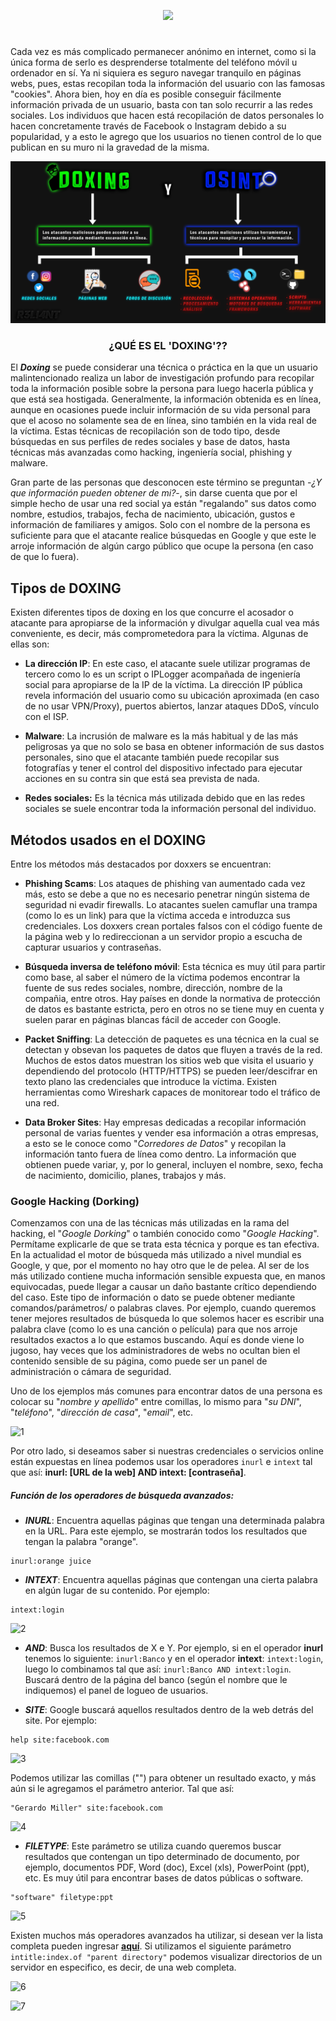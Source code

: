<p align="center">
  <a href="https://github.com/DenverCoder1/readme-typing-svg"><img src="https://readme-typing-svg.herokuapp.com?color=D1F700&width=322&lines=Guía+de+Doxing+y+OSINT"></a>
</p>

<h1 align="center"></h1>

Cada vez es más complicado permanecer anónimo en internet, como si la única forma de serlo es desprenderse totalmente del teléfono móvil u ordenador en sí. Ya ni siquiera es seguro navegar tranquilo en páginas webs, pues, estas recopilan toda la información del usuario con las famosas "cookies". Ahora bien, hoy en día es posible conseguir fácilmente información privada de un usuario, basta con tan solo recurrir a las redes sociales. Los individuos que hacen está recopilación de datos personales lo hacen concretamente través de Facebook o Instagram debido a su popularidad, y a esto le agrego que los usuarios no tienen control de lo que publican en su muro ni la gravedad de la misma.

<p align="center">
   <img src="https://github.com/R3LI4NT/articulos/blob/main/Pentesting/ING-SOCIAL/img/Doxing_Osint.png">
</p>

<h3 align="center">¿QUÉ ES EL 'DOXING'??</h3>

El _**Doxing**_ se puede considerar una técnica o práctica en la que un usuario malintencionado realiza un labor de investigación profundo para recopilar toda la información posible sobre la persona para luego hacerla pública y que está sea hostigada. Generalmente, la información obtenida es en línea, aunque en ocasiones puede incluir información de su vida personal para que el acoso no solamente sea de en línea, sino también en la vida real de la víctima. Estas técnicas de recopilación son de todo tipo, desde búsquedas en sus perfiles de redes sociales y base de datos, hasta técnicas más avanzadas como hacking, ingeniería social, phishing y malware.

Gran parte de las personas que desconocen este término se preguntan -_¿Y que información pueden obtener de mi?_-, sin darse cuenta que por el simple hecho de usar una red social ya están "regalando" sus datos como nombre, estudios, trabajos, fecha de nacimiento, ubicación, gustos e información de familiares y amigos. Solo con el nombre de la persona es suficiente para que el atacante realice búsquedas en Google y que este le arroje información de algún cargo público que ocupe la persona (en caso de que lo fuera). 

## Tipos de DOXING

Existen diferentes tipos de doxing en los que concurre el acosador o atacante para apropiarse de la información y divulgar aquella cual vea más conveniente, es decir, más comprometedora para la víctima. Algunas de ellas son:

- **La dirección IP**: En este caso, el atacante suele utilizar programas de tercero como lo es un script o IPLogger acompañada de ingeniería social para apropiarse de la IP de la víctima. La dirección IP pública revela información del usuario como su ubicación aproximada (en caso de no usar VPN/Proxy), puertos abiertos, lanzar ataques DDoS, vínculo con el ISP.

- **Malware**: La incrusión de malware es la más habitual y de las más peligrosas ya que no solo se basa en obtener información de sus dastos personales, sino que el atacante también puede recopilar sus fotografías y tener el control del dispositivo infectado para ejecutar acciones en su contra sin que está sea prevista de nada.

- **Redes sociales:** Es la técnica más utilizada debido que en las redes sociales se suele encontrar toda la información personal del individuo.

## Métodos usados en el DOXING

Entre los métodos más destacados por doxxers se encuentran:

- **Phishing Scams**: Los ataques de phishing van aumentado cada vez más, esto se debe a que no es necesario penetrar ningún sistema de seguridad ni evadir firewalls. Lo atacantes suelen camuflar una trampa (como lo es un link) para que la víctima acceda e introduzca sus credenciales. Los doxxers crean portales falsos con el código fuente de la página web y lo redireccionan a un servidor propio a escucha de capturar usuarios y contraseñas.

- **Búsqueda inversa de teléfono móvil**: Esta técnica es muy útil para partir como base, al saber el número de la víctima podemos encontrar la fuente de sus redes sociales, nombre, dirección, nombre de la compañia, entre otros. Hay países en donde la normativa de protección de datos es bastante estricta, pero en otros no se tiene muy en cuenta y suelen parar en páginas blancas fácil de acceder con Google.

- **Packet Sniffing**: La detección de paquetes es una técnica en la cual se detectan y obsevan los paquetes de datos que fluyen a través de la red. Muchos de estos datos muestran los sitios web que visita el usuario y dependiendo del protocolo (HTTP/HTTPS) se pueden leer/descifrar en texto plano las credenciales que introduce la víctima. Existen herramientas como Wireshark capaces de monitorear todo el tráfico de una red.

- **Data Broker Sites**: Hay empresas dedicadas a recopilar información personal de varias fuentes y vender esa información a otras empresas, a esto se le conoce como "_Corredores de Datos_" y recopilan la información tanto fuera de línea como dentro. La información que obtienen puede variar, y, por lo general, incluyen el nombre, sexo, fecha de nacimiento, domicilio, planes, trabajos y más.


### Google Hacking (Dorking)

Comenzamos con una de las técnicas más utilizadas en la rama del hacking, el "_Google Dorking_" o también conocido como "_Google Hacking_". Permítame explicarle de que se trata esta técnica y porque es tan efectiva. En la actualidad el motor de búsqueda más utilizado a nivel mundial es Google, y que, por el momento no hay otro que le de pelea. Al ser de los más utilizado contiene mucha información sensible expuesta que, en manos equivocadas, puede llegar a causar un daño bastante crítico dependiendo del caso. Este tipo de información o dato se puede obtener mediante comandos/parámetros/ o palabras claves. Por ejemplo, cuando queremos tener mejores resultados de búsqueda lo que solemos hacer es escribir una palabra clave (como lo es una canción o película) para que nos arroje resultados exactos a lo que estamos buscando. Aquí es donde viene lo jugoso, hay veces que los administradores de webs no ocultan bien el contenido sensible de su página, como puede ser un panel de administración o cámara de seguridad.

Uno de los ejemplos más comunes para encontrar datos de una persona es colocar su "_nombre y apellido_" entre comillas, lo mismo para "_su DNI_", "_teléfono_", "_dirección de casa_", "_email_", etc.

![1](https://github.com/R3LI4NT/articulos/assets/75953873/72e795bd-e53f-4591-8578-d8f4b293dc3c)

Por otro lado, si deseamos saber si nuestras credenciales o servicios online están expuestas en línea podemos usar los operadores `inurl` e `intext` tal que así: **inurl: [URL de la web] AND intext: [contraseña]**.

##### Función de los operadores de búsqueda avanzados:

- **_INURL_**: Encuentra aquellas páginas que tengan una determinada palabra en la URL. Para este ejemplo, se mostrarán todos los resultados que tengan la palabra "orange".

```
inurl:orange juice
```

- **_INTEXT_**: Encuentra aquellas páginas que contengan una cierta palabra en algún lugar de su contenido. Por ejemplo:

```
intext:login 
```
![2](https://github.com/R3LI4NT/articulos/assets/75953873/16a05e4d-9361-4907-9502-b7cbba69d0ed)

- **_AND_**: Busca los resultados de X e Y. Por ejemplo, si en el operador **inurl** tenemos lo siguiente: `inurl:Banco` y en el operador **intext**: `intext:login`, luego lo combinamos tal que así: `inurl:Banco AND intext:login`. Buscará dentro de la página del banco (según el nombre que le indiquemos) el panel de logueo de usuarios.

- **_SITE_**: Google buscará aquellos resultados dentro de la web detrás del site. Por ejemplo:

```
help site:facebook.com
```

![3](https://github.com/R3LI4NT/articulos/assets/75953873/bf5e43b5-6d64-4ef2-b7d7-e39c1b820977)

Podemos utilizar las comillas ("") para obtener un resultado exacto, y más aún si le agregamos el parámetro anterior. Tal que así:

```
"Gerardo Miller" site:facebook.com
```

![4](https://github.com/R3LI4NT/articulos/assets/75953873/729096fd-cfdc-4cc4-8fbf-bf32d4eb2a40)

- **_FILETYPE_**: Este parámetro se utiliza cuando queremos buscar resultados que contengan un tipo determinado de documento, por ejemplo, documentos PDF, Word (doc), Excel (xls), PowerPoint (ppt), etc. Es muy útil para encontrar bases de datos públicas o software.

```
"software" filetype:ppt
```

![5](https://github.com/R3LI4NT/articulos/assets/75953873/c72caa39-7f9e-461c-bc1b-4b4441a87c41)

Existen muchos más operadores avanzados ha utilizar, si desean ver la lista completa pueden ingresar <a href="https://ahrefs.com/blog/google-advanced-search-operators/">**aquí**</a>. Si utilizamos el siguiente parámetro `intitle:index.of "parent directory"` podemos visualizar directorios de un servidor en especifico, es decir, de una web completa.

![6](https://github.com/R3LI4NT/articulos/assets/75953873/84e8974a-b9a8-4d1f-940a-60b54a712762)

![7](https://github.com/R3LI4NT/articulos/assets/75953873/97d104f3-acf4-4be2-a058-9cf1abbb08da)

